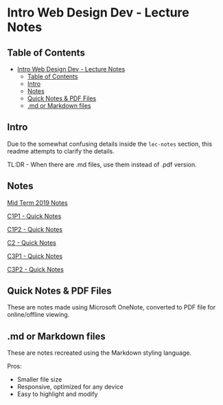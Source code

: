 # Intro Web Design Dev - Lecture Notes

## Table of Contents
- [Intro Web Design Dev - Lecture Notes](#intro-web-design-dev---lecture-notes)
  - [Table of Contents](#table-of-contents)
  - [Intro](#intro)
  - [Notes](#notes)
  - [Quick Notes & PDF Files](#quick-notes--pdf-files)
  - [.md or Markdown files](#md-or-markdown-files)

## Intro

Due to the somewhat confusing details inside the `lec-notes` section, this readme attempts to clarify the details.

TL:DR - When there are .md files, use them instead of .pdf version.

## Notes

[Mid Term 2019 Notes](mid-term-2019.md)

[C1P1 - Quick Notes](C1P1%20-%20Quick%20Notes.pdf)

[C1P2 - Quick Notes](C1P1%20-%20Quick%20Notes.pdf)

[C2 - Quick Notes](C2%20-%20Quick%20Notes.pdf)

[C3P1 - Quick Notes](c3p1.md)

[C3P2 - Quick Notes](c3p2.md)

## Quick Notes & PDF Files

These are notes made using Microsoft OneNote, converted to PDF file for online/offline viewing.

## .md or Markdown files

These are notes recreated using the Markdown styling language.

Pros:

- Smaller file size
- Responsive, optimized for any device
- Easy to highlight and modify